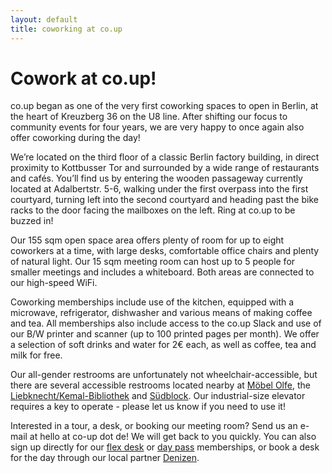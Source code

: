 ```yaml
---
layout: default
title: coworking at co.up
---
```


<h1>
  Cowork at co.up!
</h1>

co.up began as one of the very first coworking spaces to open in Berlin, at the heart of Kreuzberg 36 on the U8 line. After shifting our focus to community events for four years, we are very happy to once again also offer coworking during the day!

We’re located on the third floor of a classic Berlin factory building, in direct proximity to Kottbusser Tor and surrounded by a wide range of restaurants and cafés. You’ll find us by entering the wooden passageway currently located at Adalbertstr. 5-6, walking under the first overpass into the first courtyard, turning left into the second courtyard and heading past the bike racks to the door facing the mailboxes on the left. Ring at co.up to be buzzed in!

Our 155 sqm open space area offers plenty of room for up to eight coworkers at a time, with large desks, comfortable office chairs and plenty of natural light. Our 15 sqm meeting room can host up to 5 people for smaller meetings and includes a whiteboard. Both areas are connected to our high-speed WiFi.

Coworking memberships include use of the kitchen, equipped with a microwave, refrigerator, dishwasher and various means of making coffee and tea. All memberships also include access to the co.up Slack and use of our B/W printer and scanner (up to 100 printed pages per month). We offer a selection of soft drinks and water for 2€ each, as well as coffee, tea and milk for free.

Our all-gender restrooms are unfortunately not wheelchair-accessible, but there are several accessible restrooms located nearby at [Möbel Olfe](https://wheelmap.org/nodes/616308956), the [Liebknecht/Kemal-Bibliothek](https://wheelmap.org/nodes/-37739166) and [Südblock](https://wheelmap.org/nodes/-65425822). Our industrial-size elevator requires a key to operate - please let us know if you need to use it!

Interested in a tour, a desk, or booking our meeting room? Send us an e-mail at hello at co-up dot de! We will get back to you quickly. You can also sign up directly for our [flex desk](https://members.co-up.de/membership_signup/new?plan_id=6e8228d4ae5b1d7f7b348b29fcd523bf) or [day pass](https://members.co-up.de/membership_signup/new?plan_id=261dfabc9ec1ebf95aefa14246b80c4c) memberships, or book a desk for the day through our local partner [Denizen](https://thisisdenizen.com). 
